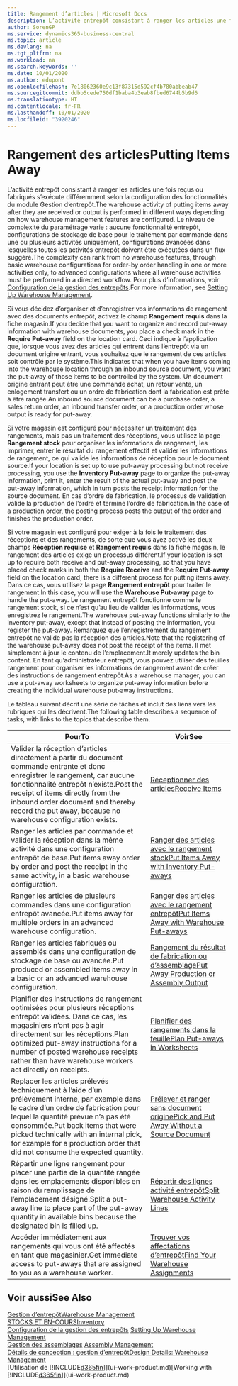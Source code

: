 ```yaml
---
title: Rangement d’articles | Microsoft Docs
description: L’activité entrepôt consistant à ranger les articles une fois reçus ou fabriqués s’exécute différemment selon la configuration des fonctionnalités du module Gestion d’entrepôt.
author: SorenGP
ms.service: dynamics365-business-central
ms.topic: article
ms.devlang: na
ms.tgt_pltfrm: na
ms.workload: na
ms.search.keywords: ''
ms.date: 10/01/2020
ms.author: edupont
ms.openlocfilehash: 7e18062360e9c13f87315d592cf4b780abbeab47
ms.sourcegitcommit: ddbb5cede750df1baba4b3eab8fbed6744b5b9d6
ms.translationtype: HT
ms.contentlocale: fr-FR
ms.lasthandoff: 10/01/2020
ms.locfileid: "3920246"
---
```

# <a name="putting-items-away"></a><span data-ttu-id="ea2f6-103">Rangement des articles</span><span class="sxs-lookup"><span data-stu-id="ea2f6-103">Putting Items Away</span></span>
<span data-ttu-id="ea2f6-104">L’activité entrepôt consistant à ranger les articles une fois reçus ou fabriqués s’exécute différemment selon la configuration des fonctionnalités du module Gestion d’entrepôt.</span><span class="sxs-lookup"><span data-stu-id="ea2f6-104">The warehouse activity of putting items away after they are received or output is performed in different ways depending on how warehouse management features are configured.</span></span> <span data-ttu-id="ea2f6-105">Le niveau de complexité du paramétrage varie : aucune fonctionnalité entrepôt, configurations de stockage de base pour le traitement par commande dans une ou plusieurs activités uniquement, configurations avancées dans lesquelles toutes les activités entrepôt doivent être exécutées dans un flux suggéré.</span><span class="sxs-lookup"><span data-stu-id="ea2f6-105">The complexity can rank from no warehouse features, through basic warehouse configurations for order-by order handling in one or more activities only, to advanced configurations where all warehouse activities must be performed in a directed workflow.</span></span> <span data-ttu-id="ea2f6-106">Pour plus d’informations, voir [Configuration de la gestion des entrepôts](warehouse-setup-warehouse.md).</span><span class="sxs-lookup"><span data-stu-id="ea2f6-106">For more information, see [Setting Up Warehouse Management](warehouse-setup-warehouse.md).</span></span>

<span data-ttu-id="ea2f6-107">Si vous décidez d’organiser et d’enregistrer vos informations de rangement avec des documents entrepôt, activez le champ **Rangement requis** dans la fiche magasin.</span><span class="sxs-lookup"><span data-stu-id="ea2f6-107">If you decide that you want to organize and record put-away information with warehouse documents, you place a check mark in the **Require Put-away** field on the location card.</span></span> <span data-ttu-id="ea2f6-108">Ceci indique à l’application que, lorsque vous avez des articles qui entrent dans l’entrepôt via un document origine entrant, vous souhaitez que le rangement de ces articles soit contrôlé par le système.</span><span class="sxs-lookup"><span data-stu-id="ea2f6-108">This indicates that when you have items coming into the warehouse location through an inbound source document, you want the put-away of those items to be controlled by the system.</span></span> <span data-ttu-id="ea2f6-109">Un document origine entrant peut être une commande achat, un retour vente, un enlogement transfert ou un ordre de fabrication dont la fabrication est prête à être rangée.</span><span class="sxs-lookup"><span data-stu-id="ea2f6-109">An inbound source document can be a purchase order, a sales return order, an inbound transfer order, or a production order whose output is ready for put-away.</span></span>  

<span data-ttu-id="ea2f6-110">Si votre magasin est configuré pour nécessiter un traitement des rangements, mais pas un traitement des réceptions, vous utilisez la page **Rangement stock** pour organiser les informations de rangement, les imprimer, entrer le résultat du rangement effectif et valider les informations de rangement, ce qui valide les informations de réception pour le document source.</span><span class="sxs-lookup"><span data-stu-id="ea2f6-110">If your location is set up to use put-away processing but not receive processing, you use the **Inventory Put-away** page to organize the put-away information, print it, enter the result of the actual put-away and post the put-away information, which in turn posts the receipt information for the source document.</span></span> <span data-ttu-id="ea2f6-111">En cas d’ordre de fabrication, le processus de validation valide la production de l’ordre et termine l’ordre de fabrication.</span><span class="sxs-lookup"><span data-stu-id="ea2f6-111">In the case of a production order, the posting process posts the output of the order and finishes the production order.</span></span>

<span data-ttu-id="ea2f6-112">Si votre magasin est configuré pour exiger à la fois le traitement des réceptions et des rangements, de sorte que vous ayez activé les deux champs **Réception requise** et **Rangement requis** dans la fiche magasin, le rangement des articles exige un processus différent.</span><span class="sxs-lookup"><span data-stu-id="ea2f6-112">If your location is set up to require both receive and put-away processing, so that you have placed check marks in both the **Require Receive** and the **Require Put-away** field on the location card, there is a different process for putting items away.</span></span> <span data-ttu-id="ea2f6-113">Dans ce cas, vous utilisez la page **Rangement entrepôt** pour traiter le rangement.</span><span class="sxs-lookup"><span data-stu-id="ea2f6-113">In this case, you will use the **Warehouse Put-away** page to handle the put-away.</span></span> <span data-ttu-id="ea2f6-114">Le rangement entrepôt fonctionne comme le rangement stock, si ce n’est qu’au lieu de valider les informations, vous enregistrez le rangement.</span><span class="sxs-lookup"><span data-stu-id="ea2f6-114">The warehouse put-away functions similarly to the inventory put-away, except that instead of posting the information, you register the put-away.</span></span> <span data-ttu-id="ea2f6-115">Remarquez que l’enregistrement du rangement entrepôt ne valide pas la réception des articles.</span><span class="sxs-lookup"><span data-stu-id="ea2f6-115">Note that the registering of the warehouse put-away does not post the receipt of the items.</span></span> <span data-ttu-id="ea2f6-116">Il met simplement à jour le contenu de l’emplacement.</span><span class="sxs-lookup"><span data-stu-id="ea2f6-116">It merely updates the bin content.</span></span> <span data-ttu-id="ea2f6-117">En tant qu’administrateur entrepôt, vous pouvez utiliser des feuilles rangement pour organiser les informations de rangement avant de créer des instructions de rangement entrepôt.</span><span class="sxs-lookup"><span data-stu-id="ea2f6-117">As a warehouse manager, you can use a put-away worksheets to organize put-away information before creating the individual warehouse put-away instructions.</span></span>

<span data-ttu-id="ea2f6-118">Le tableau suivant décrit une série de tâches et inclut des liens vers les rubriques qui les décrivent.</span><span class="sxs-lookup"><span data-stu-id="ea2f6-118">The following table describes a sequence of tasks, with links to the topics that describe them.</span></span>   

|<span data-ttu-id="ea2f6-119">**Pour**</span><span class="sxs-lookup"><span data-stu-id="ea2f6-119">**To**</span></span>|<span data-ttu-id="ea2f6-120">**Voir**</span><span class="sxs-lookup"><span data-stu-id="ea2f6-120">**See**</span></span>|  
|------------|-------------|  
|<span data-ttu-id="ea2f6-121">Valider la réception d’articles directement à partir du document commande entrante et donc enregistrer le rangement, car aucune fonctionnalité entrepôt n’existe.</span><span class="sxs-lookup"><span data-stu-id="ea2f6-121">Post the receipt of items directly from the inbound order document and thereby record the put away, because no warehouse configuration exists.</span></span>|[<span data-ttu-id="ea2f6-122">Réceptionner des articles</span><span class="sxs-lookup"><span data-stu-id="ea2f6-122">Receive Items</span></span>](warehouse-how-receive-items.md)|  
|<span data-ttu-id="ea2f6-123">Ranger les articles par commande et valider la réception dans la même activité dans une configuration entrepôt de base.</span><span class="sxs-lookup"><span data-stu-id="ea2f6-123">Put items away order by order and post the receipt in the same activity, in a basic warehouse configuration.</span></span>|[<span data-ttu-id="ea2f6-124">Ranger des articles avec le rangement stock</span><span class="sxs-lookup"><span data-stu-id="ea2f6-124">Put Items Away with Inventory Put-aways</span></span>](warehouse-how-to-put-items-away-with-inventory-put-aways.md)|  
|<span data-ttu-id="ea2f6-125">Ranger les articles de plusieurs commandes dans une configuration entrepôt avancée.</span><span class="sxs-lookup"><span data-stu-id="ea2f6-125">Put items away for multiple orders in an advanced warehouse configuration.</span></span>|[<span data-ttu-id="ea2f6-126">Ranger des articles avec le rangement entrepôt</span><span class="sxs-lookup"><span data-stu-id="ea2f6-126">Put Items Away with Warehouse Put-aways</span></span>](warehouse-how-to-put-items-away-with-warehouse-put-aways.md)|  
|<span data-ttu-id="ea2f6-127">Ranger les articles fabriqués ou assemblés dans une configuration de stockage de base ou avancée.</span><span class="sxs-lookup"><span data-stu-id="ea2f6-127">Put produced or assembled items away in a basic or an advanced warehouse configuration.</span></span>|[<span data-ttu-id="ea2f6-128">Rangement du résultat de fabrication ou d’assemblage</span><span class="sxs-lookup"><span data-stu-id="ea2f6-128">Put Away Production or Assembly Output</span></span>](warehouse-how-to-put-away-production-output.md)|
|<span data-ttu-id="ea2f6-129">Planifier des instructions de rangement optimisées pour plusieurs réceptions entrepôt validées. Dans ce cas, les magasiniers n’ont pas à agir directement sur les réceptions.</span><span class="sxs-lookup"><span data-stu-id="ea2f6-129">Plan optimized put-away instructions for a number of posted warehouse receipts rather than have warehouse workers act directly on receipts.</span></span>|[<span data-ttu-id="ea2f6-130">Planifier des rangements dans la feuille</span><span class="sxs-lookup"><span data-stu-id="ea2f6-130">Plan Put-aways in Worksheets</span></span>](warehouse-how-to-plan-put-aways-in-worksheets.md)|  
|<span data-ttu-id="ea2f6-131">Replacer les articles prélevés techniquement à l’aide d’un prélèvement interne, par exemple dans le cadre d’un ordre de fabrication pour lequel la quantité prévue n’a pas été consommée.</span><span class="sxs-lookup"><span data-stu-id="ea2f6-131">Put back items that were picked technically with an internal pick, for example for a production order that did not consume the expected quantity.</span></span>|[<span data-ttu-id="ea2f6-132">Prélever et ranger sans document origine</span><span class="sxs-lookup"><span data-stu-id="ea2f6-132">Pick and Put Away Without a Source Document</span></span>](warehouse-how-to-create-put-aways-from-internal-put-aways.md)|
|<span data-ttu-id="ea2f6-133">Répartir une ligne rangement pour placer une partie de la quantité rangée dans les emplacements disponibles en raison du remplissage de l’emplacement désigné.</span><span class="sxs-lookup"><span data-stu-id="ea2f6-133">Split a put-away line to place part of the put-away quantity in available bins because the designated bin is filled up.</span></span>|[<span data-ttu-id="ea2f6-134">Répartir des lignes activité entrepôt</span><span class="sxs-lookup"><span data-stu-id="ea2f6-134">Split Warehouse Activity Lines</span></span>](warehouse-how-to-split-warehouse-activity-lines.md)|
|<span data-ttu-id="ea2f6-135">Accéder immédiatement aux rangements qui vous ont été affectés en tant que magasinier.</span><span class="sxs-lookup"><span data-stu-id="ea2f6-135">Get immediate access to put-aways that are assigned to you as a warehouse worker.</span></span>|[<span data-ttu-id="ea2f6-136">Trouver vos affectations d’entrepôt</span><span class="sxs-lookup"><span data-stu-id="ea2f6-136">Find Your Warehouse Assignments</span></span>](warehouse-how-to-find-your-warehouse-assignments.md)|    

## <a name="see-also"></a><span data-ttu-id="ea2f6-137">Voir aussi</span><span class="sxs-lookup"><span data-stu-id="ea2f6-137">See Also</span></span>  
[<span data-ttu-id="ea2f6-138">Gestion d’entrepôt</span><span class="sxs-lookup"><span data-stu-id="ea2f6-138">Warehouse Management</span></span>](warehouse-manage-warehouse.md)  
[<span data-ttu-id="ea2f6-139">STOCKS ET EN-COURS</span><span class="sxs-lookup"><span data-stu-id="ea2f6-139">Inventory</span></span>](inventory-manage-inventory.md)  
<span data-ttu-id="ea2f6-140">[Configuration de la gestion des entrepôts](warehouse-setup-warehouse.md)   </span><span class="sxs-lookup"><span data-stu-id="ea2f6-140">[Setting Up Warehouse Management](warehouse-setup-warehouse.md)   </span></span>  
<span data-ttu-id="ea2f6-141">[Gestion des assemblages](assembly-assemble-items.md)  </span><span class="sxs-lookup"><span data-stu-id="ea2f6-141">[Assembly Management](assembly-assemble-items.md)  </span></span>  
[<span data-ttu-id="ea2f6-142">Détails de conception : gestion d’entrepôt</span><span class="sxs-lookup"><span data-stu-id="ea2f6-142">Design Details: Warehouse Management</span></span>](design-details-warehouse-management.md)  
<span data-ttu-id="ea2f6-143">[Utilisation de [!INCLUDE[d365fin](includes/d365fin_md.md)]](ui-work-product.md)</span><span class="sxs-lookup"><span data-stu-id="ea2f6-143">[Working with [!INCLUDE[d365fin](includes/d365fin_md.md)]](ui-work-product.md)</span></span>  
